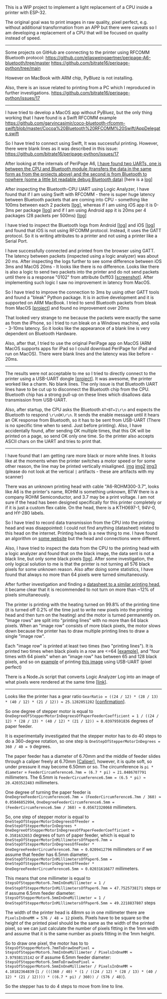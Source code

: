 This is a WIP project to implement a light replacement of a CPU inside a printer with ESP-32.

The original goal was to print images in raw quality, pixel perfect, e.g. without additional transformation from an APP but there were caveats so I am developing a replacement of a CPU that will be focused on quality instead of speed.

---

Some projects on GitHub are connecting to the printer using RFCOMM Bluetooth protocol:
https://github.com/eliasweingaertner/peripage-A6-bluetooth/tree/master
https://github.com/bitrate16/peripage-python/tree/main

However on MacBook with ARM chip, PyBluez is not installing.

Also, there is an issue related to printing from a PC which I reproduced in further investigations.
https://github.com/bitrate16/peripage-python/issues/17

---

I have tried to develop a MacOS app without PyBluez, but the only thing working that I have found is a Swift RFCOMM example https://github.com/garvincasimir/coco-bluetooth-rfcomm-swift/blob/master/Cocoa%20Bluetooth%20RFCOMM%20Swift/AppDelegate.swift

So I have tried to connect using Swift, It was successful printing. However, there were blank lines as it was described in this issue: https://github.com/bitrate16/peripage-python/issues/17

After looking at the internals of PeriPage A6, [I have found two UARTs, one is between the CPU and Bluetooth module (transfers the data in the same form as from the projects above) and the second is from Bluetooth to nowhere (some a little bit readable debug Bluetooth data)](./info/pcb/3%20UART%20pins%20and%20GND.jpg) [here is a [log](./info/saleae/original%20chip/connection%20+%20printing%20android.sal)]

After inspecting the Bluetooth-CPU UART using Logic Analyzer, I have found that if I am using Swift with RFCOMM - there is super huge latency between Bluetooth packets that are coming into CPU - something like 100ms between each 2 packets [[log](<./info/saleae/original%20chip/printing%20from%20macbook%20using%20swift+rfcomm%20(BT%20UART%20LOG).sal>)], whereas if I am using iOS app it is 0-3ms per package [[log](./info/saleae/original%20chip/connection%20+%20printing%20iphone%20high%20concentration.sal)] and if I am using Android app it is 20ms per 4 packages (28 packets per 500ms) [[log](./info/saleae/original%20chip/connection%20+%20printing%20android.sal)]

I have tried to inspect the Bluetooth logs from Android [[log](./info/bt/wireshark/android%20redmi%204x.log)] and iOS [[log](./info/bt/wireshark/connect%20print%20ios.pklg)] and found that iOS is not using RFCOMM protocol. Instead, it uses the GATT protocol. So it is writing attributes to a printer and not using a printer like a Serial Port.

I have successfully connected and printed from the browser using GATT. The latency between packets (inspected using a logic analyzer) was about 20 ms.
After inspecting the logs further to see some difference between iOS 3ms and MacOS 20ms - It looks like there is no difference. Looks like there is also a logic to send two packets into the printer and do not send packets until there is a response "0102" from attribute 0xff03 [[screenshot](./info/readme%20images/Screenshot%202024-08-11%20at%2023.29.02.png)]. After implementing such logic I saw no improvement in latency from MacOS.

So I have tried to improve the connection to 3ms by using other GATT tools and found a "bleak" Python package. It is in active development and it is supported on ARM MacBook.
I tried to send Bluetooth packets from bleak from MacOS [[project](./info/bt/connecting%20using%20bleak%20Python%20GATT%20MacOS%20to%20test%20bluetooth%20latency/bleak/)] and found no improvement over 20ms

That looked very strange to me because the packets were exactly the same as from the iPhone, so I tried to run bleak on a Windows machine, and voila - 3-10ms latency. So it looks like the appearance of a blank line is very dependent on Bluetooth Hardware.

Also, after that, I tried to use the original PeriPage app on MacOS (ARM MacOS supports apps for iPad so I could download PeriPage for iPad and run on MacOS). There were blank lines and the latency was like before - 20ms.

---

The results were not acceptable to me so I tried to directly connect to the printer using a USB-UART dongle [[project](./info/direct%20connect%20usb-uart%20to%20cpu%20-%20nodejs/)]. It was awesome, the printer worked like a charm. No blank lines. The only issue is that Bluetooth UART lines have to be cut up to disconnect the Bluetooth chip from the CPU. Bluetooth chip has a strong pull-up on these lines which disallows data transmission from USB-UART.

Also, after startup, the CPU asks the Bluetooth `AT+BT=1\r\n` and expects the Bluetooth to respond `\r\nOK\r\n`. It sends the enable message until it hears an OK response from Bluetooth, so it has to be sent from USB-UART (There is no specific time when to send. Just before printing). Also, I have accidentally found, after sending OK multiple times, that this OK will be printed on a page, so send OK only one time. So the printer also accepts ASCII chars on the UART and tries to print that.

---

I have found that I am getting rare more black or more white lines. It looks like at the moments when the printer switches a motor speed or for some other reason, the line may be printed vertically misaligned. [img](./info/readme%20images/Screenshot%202024-08-09%20at%2013.51.25.png) [img2](./info/readme%20images/Screenshot%202024-08-09%20at%2013.51.25%20copy.png) [img3](./info/readme%20images/Screenshot%202024-08-12%20at%2000.50.45.png) (please do not look at the vertical `|` artifacts - these are artifacts with my scanner)

There was an unknown printing head with cable "A6-ROHM300-3.7", looks like A6 is the printer's name, ROHM is something unknown, BTW there is a company ROHM Semiconductor, and 3.7 may be a print voltage. I am not sure if the head has been designed specifically for this printer completely or if it is just a custom flex cable. On the head, there is a KTH0697-1, 94V-0, and HY-280 labels.

So I have tried to record data transmission from the CPU into the printing head and was disappointed: I could not find anything (datasheet) related to this head on the internet. Printing heads is a new thing to me. I have found an algorithm on [some website](https://habr.com/ru/companies/timeweb/articles/724308/) but the head and connections were different.

Also, I have tried to inspect the data from the CPU to the printing head with a logic analyzer and found that on the black image, the data sent is not a black line, but only some black pixels [[log](<./info/saleae/original%20chip/black%20256-height%20max(2)-concentration.sal>)].
After some investigation, the only logical solution to me is that the printer is not turning all 576 black pixels for some unknown reason. Also after doing some statistics, I have found that always no more than 64 pixels were turned simultaneously.

After further investigation and finding a [datasheet to a similar printing head](./datasheet/LTP02-245-13_TR_E_U00131701401.pdf), it became clear that it is recommended to not turn on more than ~12% of pixels simultaneously.

The printer is printing with the heating turned on 99.8% of the printing time (it is turned off 0.2% of the time just to write new pixels into the printing head and then turn on the heating) and the motor is turned permanently on. "Image rows" are split into "printing lines" with no more than 64 black pixels. When an "image row" consists of more black pixels, the motor slows down because the printer has to draw multiple printing lines to draw a single "image row".

Each "image row" is printed at least two times (two "printing lines"). It is printed two times when black pixels in a row are <=64 [[example](./info/printing%20head%20dump%20renderer/dumps/g/canvas.png)], and "four times with 64 pixels" when an "image row" has between 65 and 128 black pixels, and so on [example](./info/printing%20head%20dump%20renderer/dumps/cat2/canvas.png) of printing [this image](<./info/sample%20image/dither_it_Asana3808_Dashboard_Standard%20(1).png>) using USB-UART (pixel perfect)

There is a Node.Js script that converts Logic Analyzer Log into an image of what pixels were rendered at the same time [[link](./info/printing%20head%20dump%20renderer/e.js)].

---

Looks like the printer has a gear ratio `GearRatio = ((24 / 12) * (28 / 13) * (40 / 12) * (21 / 12)) ≈ 25.1282051282` [[confirmation](./info/motor/2024-08-12%2011.28.12.jpg)].

So one degree of stepper motor is equal to `OneDegreeOfStepperMotorInDegreesOfPaperFeederCoefficient = 1 / ((24 / 12) * (28 / 13) * (40 / 12) * (21 / 12)) ≈ 0.03979591836` degrees of paper feeder.

It is experimentally investigated that the stepper motor has to do 40 steps to do a 360-degree rotation, so one step is `OneStepOfStepperMotorInDegrees = 360 / 40 = 9` degrees.

The paper feeder has a diameter of 6.70mm and the middle of feeder slides through a caliper freely at 6.70mm [[Caliper](./info/motor/photo_2024-08-12%2011.50.05.jpeg)], however, it is quite soft, so under pressure it may become 6.50mm or so. The circumference is `pi * diameter` = `FeederCircumference6.7mm = (6.7 * pi) ≈ 21.0486707791` millimeters. The 6.5mm is `FeederCircumference6.5mm = (6.5 * pi) ≈ 20.4203522483` millimeters.

One degree of turning the paper feeder is `OneDegreeFeederCircumference6.7mm = (FeederCircumference6.7mm / 360) ≈ 0.05846852994`, `OneDegreeFeederCircumference6.5mm = (FeederCircumference6.5mm / 360) ≈ 0.05672320068` millimeters.

So, one step of stepper motor is equal to `OneStepOfStepperMotorInDegreesOfFeeder = OneStepOfStepperMotorInDegrees * OneDegreeOfStepperMotorInDegreesOfPaperFeederCoefficient ≈ 0.3581632653` degrees of turn of paper feeder, which is equal to `OneStepOfStepperMotorInMillimetersOfPaper6.7mm = OneStepOfStepperMotorInDegreesOfFeeder * OneDegreeFeederCircumference6.7mm ≈ 0.0209412796` millimeters or if we assume that feeder has 6.5mm diameter, `OneStepOfStepperMotorInMillimetersOfPaper6.5mm = OneStepOfStepperMotorInDegreesOfFeeder * OneDegreeFeederCircumference6.5mm ≈ 0.02031616677` millimeters.

This means that one millimeter is equal to `StepsOfStepperMotor6.7mmInOneMillimeter = 1 / OneStepOfStepperMotorInMillimetersOfPaper6.7mm ≈ 47.7525738171` steps or if assume 6.5mm feeder diameter: `StepsOfStepperMotor6.5mmInOneMillimeter = 1 / OneStepOfStepperMotorInMillimetersOfPaper6.5mm ≈ 49.2218837807` steps

The width of the printer head is 48mm so in one millimeter there are `PixelsInOneMM = 576 / 48 = 12` pixels. Pixels have to be square so the height of the printed pixel should be the same as the width of the printed pixel, so we can just calculate the number of pixels fitting in the 1mm width and assume that it is the same number as pixels fitting in the 1mm height.

So to draw one pixel, the motor has to to `StepsOfStepperMotor6.7mmToDrawOnePixel = StepsOfStepperMotor6.7mmInOneMillimeter / PixelsInOneMM ≈ 3.97938115142` or if assume 6.5mm feeder diameter: `StepsOfStepperMotor6.5mmToDrawOnePixel = StepsOfStepperMotor6.5mmInOneMillimeter / PixelsInOneMM ≈ 4.10182364839` (`1 / (((360 / 40) * (1 / ((24 / 12) * (28 / 13) * (40 / 12) * (21 / 12)))) * ((6.7 * pi) / 360)) / (576 / 48)`).

So the stepper has to do 4 steps to move from line to line.

---
